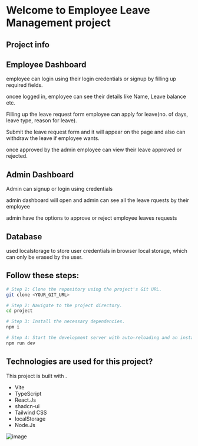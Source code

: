 # Welcome to Employee Leave Management project

## Project info

## Employee Dashboard

  employee can login using their login credentials or signup by filling up required fields.

  oncee logged in, employee can see their details like Name, Leave balance etc.

  Filling up the leave request form employee can apply for leave(no. of days, leave type, reason for leave).

  Submit the leave request form and it will appear on the page and also can withdraw the leave if employee wants.

  once approved by the admin employee can view their leave approved or rejected.

  

## Admin Dashboard

Admin can signup or login using credentials

admin dashboard will open and admin can see all the leave rquests by their employee

admin have the options to approve or reject employee leaves requests 

## Database

used localstorage to store user credentials in browser local storage, which can only be erased by the user.



## Follow these steps:

```sh
# Step 1: Clone the repository using the project's Git URL.
git clone <YOUR_GIT_URL>

# Step 2: Navigate to the project directory.
cd project

# Step 3: Install the necessary dependencies.
npm i

# Step 4: Start the development server with auto-reloading and an instant preview.
npm run dev
```



##  Technologies are used for this project?

This project is built with .

- Vite
- TypeScript
- React.Js
- shadcn-ui
- Tailwind CSS
- localStorage
- Node.Js


![image](https://github.com/user-attachments/assets/3d4d386b-afa6-4ba1-8e27-f3edef307344)


